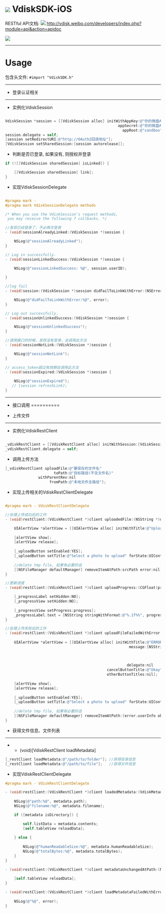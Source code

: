 [![](http://vdisk.me/static/images/vi/logo/32x32.png)](#) VdiskSDK-iOS
============
RESTful API文档:
[![](http://vdisk.me/static/images/vi/icon/16x16.png)](http://vdisk.weibo.com/developers/index.php?module=api&action=apidoc)
http://vdisk.weibo.com/developers/index.php?module=api&action=apidoc


[![](http://service.t.sina.com.cn/widget/qmd/1656360925/02781ba4/4.png)](http://weibo.com/u/1656360925?s=6uyXnP)

-----
Usage
=====

包含头文件: `#import "VdiskSDK.h"`

--------------
- 登录认证相关
--------------

- 实例化VdiskSession

```objective-c

VdiskSession *session = [[VdiskSession alloc] initWithAppKey:@"你的微盘AppKey" 
                                                   appSecret:@"你的微盘AppSecret" 
                                                     appRoot:@"sandbox"];
session.delegate = self;
[session setRedirectURI:@"http://OAuth2回调地址"];
[VdiskSession setSharedSession:[session autorelease]];

```

- 判断是否已登录, 如果没有, 则授权并登录


```objective-c
if (![[VdiskSession sharedSession] isLinked]) {

    [[VdiskSession sharedSession] link];
}
```


- 实现VdiskSessionDelegate

```objective-c

#pragma mark -
#pragma mark VdiskSessionDelegate methods

/* When you use the VdiskSession's request methods,
 you may receive the following 7 callbacks. */

//发现已经登录了，不必再次登录
- (void)sessionAlreadyLinked:(VdiskSession *)session {

    NSLog(@"sessionAlreadyLinked");
}

// Log in successfully.
- (void)sessionLinkedSuccess:(VdiskSession *)session {

    NSLog(@"sessionLinkedSuccess: %@", session.userID);
  
}

//log fail
- (void)session:(VdiskSession *)session didFailToLinkWithError:(NSError *)error {

    NSLog(@"didFailToLinkWithError:%@", error);
}

// Log out successfully.
- (void)sessionUnlinkedSuccess:(VdiskSession *)session {

    NSLog(@"sessionUnlinkedSuccess");
}

//调用接口的时候，发现没有登录，会调用此方法
- (void)sessionNotLink:(VdiskSession *)session {

    NSLog(@"sessionNotLink");
}

// access_token超过有效期会调用此方法
- (void)sessionExpired:(VdiskSession *)session {
    
    NSLog(@"sessionExpired");
   // [session refreshLink];
}
```

----------
- 接口调用
==========

- 上传文件
----------


- 实例化VdiskRestClient

```objective-c

_vdiskRestClient = [[VdiskRestClient alloc] initWithSession:[VdiskSession sharedSession]];
_vdiskRestClient.delegate = self;

```

- 调用上传方法

```objective-c
[_vdiskRestClient uploadFile:@"要保存的文件名" 
                      toPath:@"目标路径(不含文件名)" 
               withParentRev:nil 
                    fromPath:@"本地文件全路径"];
```
- 实现上传相关的VdiskRestClientDelegate

```objective-c

#pragma mark - VdiskRestClientDelegate

//处理上传成功后的工作
- (void)restClient:(VdiskRestClient *)client uploadedFile:(NSString *)destPath from:(NSString *)srcPath metadata:(VdiskMetadata *)metadata {

    UIAlertView *alertView = [[UIAlertView alloc] initWithTitle:@"Upload success!" message:@"Please look at the metadata object" delegate:nil cancelButtonTitle:@"Okay" otherButtonTitles:nil];
    
    [alertView show];
    [alertView release];
    
    [_uploadButton setEnabled:YES];
    [_uploadButton setTitle:@"Select a photo to upload" forState:UIControlStateNormal];
    
    //delete tmp file, 如果有必要的话
    [[NSFileManager defaultManager] removeItemAtPath:srcPath error:nil];
}

//更新进度
- (void)restClient:(VdiskRestClient *)client uploadProgress:(CGFloat)progress forFile:(NSString *)destPath from:(NSString *)srcPath {

    [_progressLabel setHidden:NO];
    [_progressView setHidden:NO];
    
    [_progressView setProgress:progress];
    _progressLabel.text = [NSString stringWithFormat:@"%.1f%%", progress*100.0f];
}

//处理上传失败后的工作
- (void)restClient:(VdiskRestClient *)client uploadFileFailedWithError:(NSError *)error {
    
    UIAlertView *alertView = [[UIAlertView alloc] initWithTitle:@"ERROR!!" 
                                                        message:[NSString stringWithFormat:@"Error!\nerrno:%d\n%@\%@\n", 
                                                                                           error.code, 
                                                                                           error.localizedDescription, 
                                                                                           [error userInfo]] 
                                                       delegate:nil 
                                              cancelButtonTitle:@"Okay" 
                                              otherButtonTitles:nil];
    
    [alertView show];
    [alertView release];
    
    [_uploadButton setEnabled:YES];
    [_uploadButton setTitle:@"Select a photo to upload" forState:UIControlStateNormal];
       
    //delete tmp file, 如果有必要的话
    [[NSFileManager defaultManager] removeItemAtPath:[error.userInfo objectForKey:@"sourcePath"] error:nil];
}

```

- 获得文件信息、文件列表
------------------------

- - (void)[VdiskRestClient loadMetadata]

```objective-c
[_restClient loadMetadata:@"/path/to/folder"]; //获得目录信息
[_restClient loadMetadata:@"/path/to/file"];   //获得文件信息
```

- 实现VdiskRestClientDelegate

```objective-c
#pragma mark - VdiskRestClientDelegate

- (void)restClient:(VdiskRestClient *)client loadedMetadata:(VdiskMetadata *)metadata {
    
    NSLog(@"path:%@", metadata.path);
    NSLog(@"filename:%@", metadata.filename);

    if ([metadata isDirectory]) {

        self.listData = metadata.contents;
        [self.tableView reloadData];
        
    } else {
    
        NSLog(@"humanReadableSize:%@", metadata.humanReadableSize);
        NSLog(@"totalBytes:%@", metadata.totalBytes);
    }  
}

- (void)restClient:(VdiskRestClient *)client metadataUnchangedAtPath:(NSString *)path {
    
    [self.tableView reloadData];
}

- (void)restClient:(VdiskRestClient *)client loadMetadataFailedWithError:(NSError *)error {
    
    NSLog(@"%@", error);
}
```
